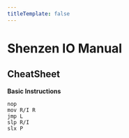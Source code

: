 ```yaml
---
titleTemplate: false
---
```


# Shenzen IO Manual

## CheatSheet

**Basic Instructions**

```
nop
mov R/I R
jmp L
slp R/I
slx P
```